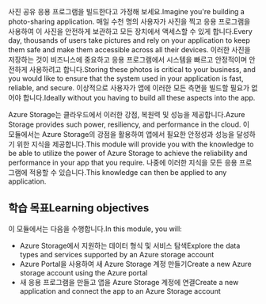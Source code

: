 <span data-ttu-id="1df6e-101">사진 공유 응용 프로그램을 빌드한다고 가정해 보세요.</span><span class="sxs-lookup"><span data-stu-id="1df6e-101">Imagine you're building a photo-sharing application.</span></span> <span data-ttu-id="1df6e-102">매일 수천 명의 사용자가 사진을 찍고 응용 프로그램을 사용하여 이 사진을 안전하게 보관하고 모든 장치에서 액세스할 수 있게 합니다.</span><span class="sxs-lookup"><span data-stu-id="1df6e-102">Every day, thousands of users take pictures and rely on your application to keep them safe and make them accessible across all their devices.</span></span> <span data-ttu-id="1df6e-103">이러한 사진을 저장하는 것이 비즈니스에 중요하고 응용 프로그램에서 시스템을 빠르고 안정적이며 안전하게 사용하려고 합니다.</span><span class="sxs-lookup"><span data-stu-id="1df6e-103">Storing these photos is critical to your business, and you would like to ensure that the system used in your application is fast, reliable, and secure.</span></span> <span data-ttu-id="1df6e-104">이상적으로 사용자가 앱에 이러한 모든 측면을 빌드할 필요가 없어야 합니다.</span><span class="sxs-lookup"><span data-stu-id="1df6e-104">Ideally without you having to build all these aspects into the app.</span></span>

<span data-ttu-id="1df6e-105">Azure Storage는 클라우드에서 이러한 강점, 복원력 및 성능을 제공합니다.</span><span class="sxs-lookup"><span data-stu-id="1df6e-105">Azure Storage provides such power, resiliency, and performance in the cloud.</span></span> <span data-ttu-id="1df6e-106">이 모듈에서는 Azure Storage의 강점을 활용하여 앱에서 필요한 안정성과 성능을 달성하기 위한 지식을 제공합니다.</span><span class="sxs-lookup"><span data-stu-id="1df6e-106">This module will provide you with the knowledge to be able to utilize the power of Azure Storage to achieve the reliability and performance in your app that you require.</span></span> <span data-ttu-id="1df6e-107">나중에 이러한 지식을 모든 응용 프로그램에 적용할 수 있습니다.</span><span class="sxs-lookup"><span data-stu-id="1df6e-107">This knowledge can then be applied to any application.</span></span>

## <a name="learning-objectives"></a><span data-ttu-id="1df6e-108">학습 목표</span><span class="sxs-lookup"><span data-stu-id="1df6e-108">Learning objectives</span></span>
<span data-ttu-id="1df6e-109">이 모듈에서는 다음을 수행합니다.</span><span class="sxs-lookup"><span data-stu-id="1df6e-109">In this module, you will:</span></span>

- <span data-ttu-id="1df6e-110">Azure Storage에서 지원하는 데이터 형식 및 서비스 탐색</span><span class="sxs-lookup"><span data-stu-id="1df6e-110">Explore the data types and services supported by an Azure storage account</span></span>
- <span data-ttu-id="1df6e-111">Azure Portal을 사용하여 새 Azure Storage 계정 만들기</span><span class="sxs-lookup"><span data-stu-id="1df6e-111">Create a new Azure storage account using the Azure portal</span></span>
- <span data-ttu-id="1df6e-112">새 응용 프로그램을 만들고 앱을 Azure Storage 계정에 연결</span><span class="sxs-lookup"><span data-stu-id="1df6e-112">Create a new application and connect the app to an Azure Storage account</span></span>
